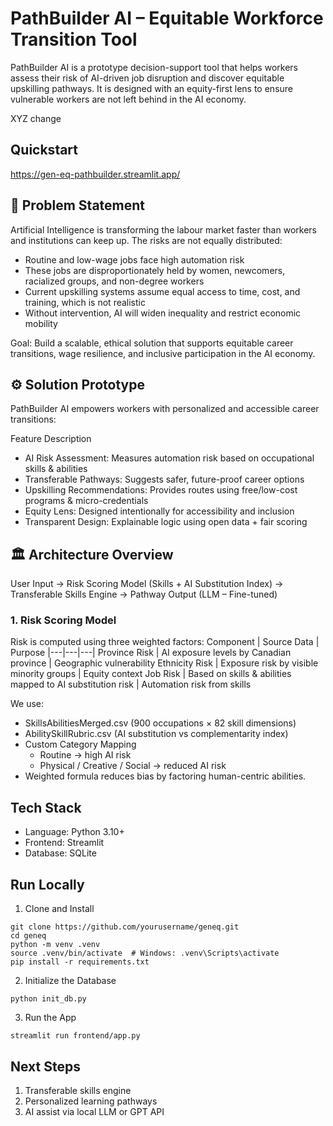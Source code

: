 # PathBuilder AI – Equitable Workforce Transition Tool

PathBuilder AI is a prototype decision-support tool that helps workers assess their risk of AI-driven job disruption and discover equitable upskilling pathways. It is designed with an equity-first lens to ensure vulnerable workers are not left behind in the AI economy.

XYZ change

## Quickstart
https://gen-eq-pathbuilder.streamlit.app/

## 🚧 Problem Statement

Artificial Intelligence is transforming the labour market faster than workers and institutions can keep up. The risks are not equally distributed:
- Routine and low-wage jobs face high automation risk
- These jobs are disproportionately held by women, newcomers, racialized groups, and non-degree workers
- Current upskilling systems assume equal access to time, cost, and training, which is not realistic
- Without intervention, AI will widen inequality and restrict economic mobility

Goal: Build a scalable, ethical solution that supports equitable career transitions, wage resilience, and inclusive participation in the AI economy.

## ⚙️ Solution Prototype

PathBuilder AI empowers workers with personalized and accessible career transitions:

Feature	Description
- AI Risk Assessment: Measures automation risk based on occupational skills & abilities
- Transferable Pathways: Suggests safer, future-proof career options
- Upskilling Recommendations: Provides routes using free/low-cost programs & micro-credentials
- Equity Lens: Designed intentionally for accessibility and inclusion
- Transparent Design: Explainable logic using open data + fair scoring

## 🏛️ Architecture Overview
User Input -> Risk Scoring Model (Skills + AI Substitution Index) -> Transferable Skills Engine -> Pathway Output (LLM – Fine-tuned)

### 1. Risk Scoring Model

Risk is computed using three weighted factors:
Component | Source Data | Purpose
|---|---|---|
Province Risk | AI exposure levels by Canadian province | Geographic vulnerability
Ethnicity Risk | Exposure risk by visible minority groups | Equity context
Job Risk | Based on skills & abilities mapped to AI substitution risk | Automation risk from skills

We use:
- SkillsAbilitiesMerged.csv (900 occupations × 82 skill dimensions)
- AbilitySkillRubric.csv (AI substitution vs complementarity index)
- Custom Category Mapping
    - Routine → high AI risk
    - Physical / Creative / Social → reduced AI risk
- Weighted formula reduces bias by factoring human-centric abilities.

## Tech Stack
- Language: Python 3.10+
- Frontend: Streamlit
- Database: SQLite

## Run Locally
1. Clone and Install
```
git clone https://github.com/yourusername/geneq.git
cd geneq
python -m venv .venv
source .venv/bin/activate  # Windows: .venv\Scripts\activate
pip install -r requirements.txt
```

2. Initialize the Database
```
python init_db.py
```

3. Run the App
```
streamlit run frontend/app.py
```

## Next Steps
1. Transferable skills engine	
2. Personalized learning pathways	
3. AI assist via local LLM or GPT API	
